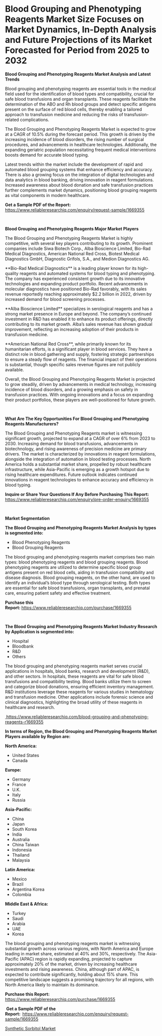 <p><h1>Blood Grouping and Phenotyping Reagents Market Size Focuses on Market Dynamics, In-Depth Analysis and Future Projections of its Market Forecasted for Period from 2025 to 2032</h1></p><p><strong>Blood Grouping and Phenotyping Reagents Market Analysis and Latest Trends</strong></p>
<p><p>Blood grouping and phenotyping reagents are essential tools in the medical field used for the identification of blood types and compatibility, crucial for safe blood transfusions and organ transplants. These reagents facilitate the determination of the ABO and Rh blood groups and detect specific antigens present on the surface of red blood cells, thereby enabling a tailored approach to transfusion medicine and reducing the risks of transfusion-related complications. </p><p>The Blood Grouping and Phenotyping Reagents Market is expected to grow at a CAGR of 10.5% during the forecast period. This growth is driven by the increasing incidence of blood disorders, the rising number of surgical procedures, and advancements in healthcare technologies. Additionally, the expanding geriatric population necessitating frequent medical interventions boosts demand for accurate blood typing. </p><p>Latest trends within the market include the development of rapid and automated blood grouping systems that enhance efficiency and accuracy. There is also a growing focus on the integration of digital technologies and data analytics in blood banking, driving innovation in reagent formulations. Increased awareness about blood donation and safe transfusion practices further complements market dynamics, positioning blood grouping reagents as vital components in modern healthcare.</p></p>
<p><strong>Get a Sample PDF of the Report:&nbsp;</strong> <a href="https://www.reliableresearchiq.com/enquiry/request-sample/1669355?utm_campaign=2144&utm_medium=2&utm_source=Github&utm_content=ia&utm_term=05022025&utm_id=blood-grouping-and-phenotyping-reagents">https://www.reliableresearchiq.com/enquiry/request-sample/1669355</a></p>
<p>&nbsp;</p>
<p><strong>Blood Grouping and Phenotyping Reagents Major Market Players</strong></p>
<p><p>The Blood Grouping and Phenotyping Reagents Market is highly competitive, with several key players contributing to its growth. Prominent companies include Siwa Biotech Corp., Alba Bioscience Limited, Bio-Rad Medical Diagnostics, American National Red Cross, Biotest Medical Diagnostics GmbH, Diagnostic Grifols, S.A., and Medion Diagnostics AG.</p><p>**Bio-Rad Medical Diagnostics** is a leading player known for its high-quality reagents and automated systems for blood typing and phenotyping. The company has experienced consistent growth due to its innovative technologies and expanding product portfolio. Recent advancements in molecular diagnostics have positioned Bio-Rad favorably, with its sales revenue reportedly reaching approximately $2.2 billion in 2022, driven by increased demand for blood screening processes.</p><p>**Alba Bioscience Limited** specializes in serological reagents and has a strong market presence in Europe and beyond. The company’s continued investment in R&D has enabled it to enhance its product offerings, directly contributing to its market growth. Alba’s sales revenue has shown gradual improvement, reflecting an increasing adoption of their products in transfusion medicine.</p><p>**American National Red Cross**, while primarily known for its humanitarian efforts, is a significant player in blood services. They have a distinct role in blood gathering and supply, fostering strategic partnerships to ensure a steady flow of reagents. The financial impact of their operations is substantial, though specific sales revenue figures are not publicly available.</p><p>Overall, the Blood Grouping and Phenotyping Reagents Market is projected to grow steadily, driven by advancements in medical technology, increasing incidence of blood disorders, and a growing emphasis on safety in transfusion practices. With ongoing innovations and a focus on expanding their product portfolios, these players are well-positioned for future growth.</p></p>
<p>&nbsp;</p>
<p><strong>What Are The Key Opportunities For Blood Grouping and Phenotyping Reagents Manufacturers?</strong></p>
<p><p>The Blood Grouping and Phenotyping Reagents market is witnessing significant growth, projected to expand at a CAGR of over 6% from 2023 to 2030. Increasing demand for blood transfusions, advancements in biotechnology, and rising awareness of precision medicine are primary drivers. The market is characterized by innovations in reagent formulations, alongside the integration of automation in blood testing processes. North America holds a substantial market share, propelled by robust healthcare infrastructure, while Asia-Pacific is emerging as a growth hotspot due to rising healthcare expenditures. Future outlook indicates continued innovations in reagent technologies to enhance accuracy and efficiency in blood typing.</p></p>
<p><strong>Inquire or Share Your Questions If Any Before Purchasing This Report:</strong> <a href="https://www.reliableresearchiq.com/enquiry/pre-order-enquiry/1669355?utm_campaign=2144&utm_medium=2&utm_source=Github&utm_content=ia&utm_term=05022025&utm_id=blood-grouping-and-phenotyping-reagents">https://www.reliableresearchiq.com/enquiry/pre-order-enquiry/1669355</a></p>
<p>&nbsp;</p>
<p><strong>Market Segmentation</strong></p>
<p><strong>The Blood Grouping and Phenotyping Reagents Market Analysis by types is segmented into:</strong></p>
<p><ul><li>Blood Phenotyping Reagents</li><li>Blood Grouping Reagents</li></ul></p>
<p><p>The blood grouping and phenotyping reagents market comprises two main types: blood phenotyping reagents and blood grouping reagents. Blood phenotyping reagents are utilized to determine specific blood group antigens present on red blood cells, aiding in transfusion compatibility and disease diagnosis. Blood grouping reagents, on the other hand, are used to identify an individual’s blood type through serological testing. Both types are essential for safe blood transfusions, organ transplants, and prenatal care, ensuring patient safety and effective treatment.</p></p>
<p><strong>Purchase this Report:&nbsp;</strong><a href="https://www.reliableresearchiq.com/purchase/1669355?utm_campaign=2144&utm_medium=2&utm_source=Github&utm_content=ia&utm_term=05022025&utm_id=blood-grouping-and-phenotyping-reagents">https://www.reliableresearchiq.com/purchase/1669355</a></p>
<p>&nbsp;</p>
<p><strong>The Blood Grouping and Phenotyping Reagents Market Industry Research by Application is segmented into:</strong></p>
<p><ul><li>Hospital</li><li>Bloodbank</li><li>R&D</li><li>Others</li></ul></p>
<p><p>The blood grouping and phenotyping reagents market serves crucial applications in hospitals, blood banks, research and development (R&D), and other sectors. In hospitals, these reagents are vital for safe blood transfusions and compatibility testing. Blood banks utilize them to screen and categorize blood donations, ensuring efficient inventory management. R&D institutions leverage these reagents for various studies in hematology and transfusion medicine. Other applications include forensic science and clinical diagnostics, highlighting the broad utility of these reagents in healthcare and research.</p></p>
<p><a href="https://www.reliableresearchiq.com/blood-grouping-and-phenotyping-reagents-r1669355?utm_campaign=2144&utm_medium=2&utm_source=Github&utm_content=ia&utm_term=05022025&utm_id=blood-grouping-and-phenotyping-reagents">&nbsp;https://www.reliableresearchiq.com/blood-grouping-and-phenotyping-reagents-r1669355</a></p>
<p><strong>In terms of Region, the Blood Grouping and Phenotyping Reagents Market Players available by Region are:</strong></p>
<p>
    <p> <strong> North America: </strong>
        <ul>
            <li>United States</li>
            <li>Canada</li>
        </ul>
        </p> 
    <p> <strong> Europe: </strong>
        <ul>
            <li>Germany</li>
            <li>France</li>
            <li>U.K.</li>
            <li>Italy</li>
            <li>Russia</li>
        </ul>
        </p> 
    <p> <strong> Asia-Pacific: </strong>
        <ul>
            <li>China</li>
            <li>Japan</li>
            <li>South Korea</li>
            <li>India</li>
            <li>Australia</li>
            <li>China Taiwan</li>
            <li>Indonesia</li>
            <li>Thailand</li>
            <li>Malaysia</li>
        </ul>
        </p> 
    <p> <strong> Latin America: </strong>
        <ul>
            <li>Mexico</li>
            <li>Brazil</li>
            <li>Argentina Korea</li>
            <li>Colombia</li>
        </ul>
        </p> 
    <p> <strong> Middle East & Africa: </strong>
        <ul>
            <li>Turkey</li>
            <li>Saudi</li>
            <li>Arabia</li>
            <li>UAE</li>
            <li>Korea</li>
        </ul>
    </p>
    </p>
<p><p>The blood grouping and phenotyping reagents market is witnessing substantial growth across various regions, with North America and Europe leading in market share, estimated at 40% and 30%, respectively. The Asia-Pacific (APAC) region is rapidly expanding, projected to capture approximately 20% of the market, driven by increasing healthcare investments and rising awareness. China, although part of APAC, is expected to contribute significantly, holding about 15% share. This competitive landscape suggests a promising trajectory for all regions, with North America likely to maintain its dominance.</p></p>
<p><strong>Purchase this Report: </strong><a href="https://www.reliableresearchiq.com/purchase/1669355?utm_campaign=2144&utm_medium=2&utm_source=Github&utm_content=ia&utm_term=05022025&utm_id=blood-grouping-and-phenotyping-reagents">https://www.reliableresearchiq.com/purchase/1669355</a></p>
<p>&nbsp;<strong>Get a Sample PDF of the Report:&nbsp;&nbsp;</strong><a href="https://www.reliableresearchiq.com/enquiry/request-sample/1669355?utm_campaign=2144&utm_medium=2&utm_source=Github&utm_content=ia&utm_term=05022025&utm_id=blood-grouping-and-phenotyping-reagents">https://www.reliableresearchiq.com/enquiry/request-sample/1669355</a></p>
<p><strong></strong></p>
<p><p><a href="https://github.com/AshrafKhan865/Market-Research-Report-List-1/blob/main/synthetic-sorbitol-market.md?utm_campaign=2144&utm_medium=2&utm_source=Github&utm_content=ia&utm_term=05022025&utm_id=blood-grouping-and-phenotyping-reagents">Synthetic Sorbitol Market</a></p></p>